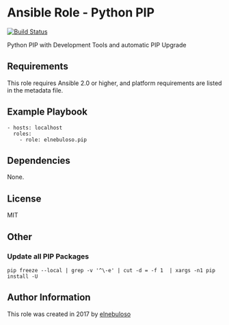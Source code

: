 # Ansible Role - Python PIP

[![Build Status](https://travis-ci.org/elnebuloso/ansible-role-pip.svg?branch=master)](https://travis-ci.org/elnebuloso/ansible-role-pip)

Python PIP with Development Tools and automatic PIP Upgrade

## Requirements

This role requires Ansible 2.0 or higher, and platform requirements are listed in the metadata file.

## Example Playbook

```
- hosts: localhost
  roles:
    - role: elnebuloso.pip
```

## Dependencies

None.

##  License

MIT

## Other

### Update all PIP Packages

```
pip freeze --local | grep -v '^\-e' | cut -d = -f 1  | xargs -n1 pip install -U
```

##  Author Information

This role was created in 2017 by [elnebuloso](https://github.com/elnebuloso/)